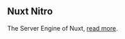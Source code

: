 ## Nuxt Nitro

The Server Engine of Nuxt, [read more](https://v3.nuxtjs.org/concepts/server-engine).
